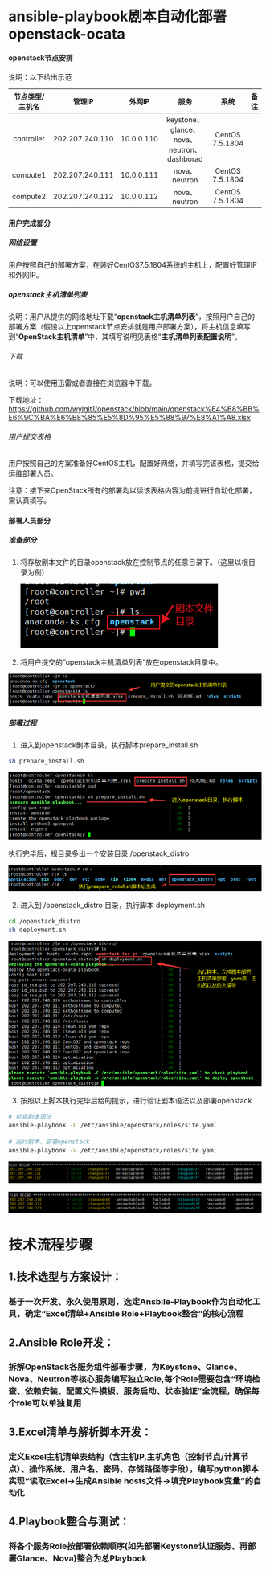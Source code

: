 # ansible-playbook剧本自动化部署openstack-ocata

#### openstack节点安排

说明：以下给出示范

| 节点类型/主机名 |     管理IP      |   外网IP   |                    服务                    |      系统       | 备注 |
| :-------------: | :-------------: | :--------: | :----------------------------------------: | :-------------: | :--: |
|   controller    | 202.207.240.110 | 10.0.0.110 | keystone、glance、nova、neutron、dashborad | CentOS 7.5.1804 |      |
|   comoute1    | 202.207.240.111 | 10.0.0.111 |               nova、neutron                | CentOS 7.5.1804 |      |
|   compute2    | 202.207.240.112 | 10.0.0.112 |               nova、neutron                | CentOS 7.5.1804 |      |

#### 用户完成部分

##### 网络设置

​	用户按照自己的部署方案，在装好CentOS7.5.1804系统的主机上，配置好管理IP和外网IP。

##### openstack主机清单列表

​	说明：用户从提供的网络地址下载“**openstack主机清单列表**”，按照用户自己的部署方案（假设以上openstack节点安排就是用户部署方案），将主机信息填写到“**OpenStack主机清单**”中，其填写说明见表格“**主机清单列表配置说明**”。

###### 下载 

说明：可以使用迅雷或者直接在浏览器中下载。

下载地址：https://github.com/wylgit1/openstack/blob/main/openstack%E4%B8%BB%E6%9C%BA%E6%B8%85%E5%8D%95%E5%88%97%E8%A1%A8.xlsx

###### 用户提交表格

用户按照自己的方案准备好CentOS主机，配置好网络，并填写完该表格，提交给运维部署人员。

注意：接下来OpenStack所有的部署均以读该表格内容为前提进行自动化部署，需认真填写。

#### 部署人员部分

##### 准备部分

1. 将存放剧本文件的目录openstack放在控制节点的任意目录下。（这里以根目录为例）

   ![image-20220429215025525](https://raw.githubusercontent.com/wjzcscloud/MarkTextImg/master/image-20220429215025525.png)

2. 将用户提交的“openstack主机清单列表”放在openstack目录中。

![image-20220429215204913](https://raw.githubusercontent.com/wjzcscloud/MarkTextImg/master/image-20220429215204913.png)

##### 部署过程

1. 进入到openstack剧本目录，执行脚本prepare_install.sh

```bash
sh prepare_install.sh
```

![image-20220429220110252](https://raw.githubusercontent.com/wjzcscloud/MarkTextImg/master/image-20220429220110252.png)

执行完毕后，根目录多出一个安装目录 /openstack_distro

![image-20220429220447641](https://raw.githubusercontent.com/wjzcscloud/MarkTextImg/master/image-20220429220447641.png)


2. 进入到 /openstack_distro 目录，执行脚本 deployment.sh

```bash
cd /openstack_distro
sh deployment.sh
```

![image-20220429221346796](https://raw.githubusercontent.com/wjzcscloud/MarkTextImg/master/image-20220429221346796.png)

3. 按照以上脚本执行完毕后给的提示，进行验证剧本语法以及部署openstack

```bash
# 检查剧本语法
ansible-playbook -C /etc/ansible/openstack/roles/site.yaml

# 运行剧本，部署openstack
ansible-playbook -v /etc/ansible/openstack/roles/site.yaml
```

![](https://raw.githubusercontent.com/wjzcscloud/MarkTextImg/master/image-20220424214247918.png)

![](https://raw.githubusercontent.com/wjzcscloud/MarkTextImg/master/image-20220424214329097.png)
# 技术流程步骤
## 1.技术选型与方案设计：
### 基于一次开发、永久使用原则，选定Ansbile-Playbook作为自动化工具，确定“Excel清单+Ansible Role+Playbook整合”的核心流程
## 2.Ansible Role开发：
### 拆解OpenStack各服务组件部署步骤，为Keystone、Glance、Nova、Neutron等核心服务编写独立Role,每个Role需要包含“环境检查、依赖安装、配置文件模板、服务启动、状态验证”全流程，确保每个role可以单独复用
## 3.Excel清单与解析脚本开发：
### 定义Excel主机清单表结构（含主机IP,主机角色（控制节点/计算节点）、操作系统、用户名、密码、存储路径等字段），编写python脚本实现“读取Excel->生成Ansible hosts文件->填充Playbook变量”的自动化
## 4.Playbook整合与测试：
### 将各个服务Role按部署依赖顺序(如先部署Keystone认证服务、再部署Glance、Nova)整合为总Playbook




